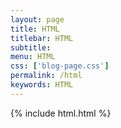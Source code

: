 ```yaml
---
layout: page
title: HTML
titlebar: HTML
subtitle: 
menu: HTML
css: ['blog-page.css']
permalink: /html
keywords: HTML
---
```

{% include html.html %}
